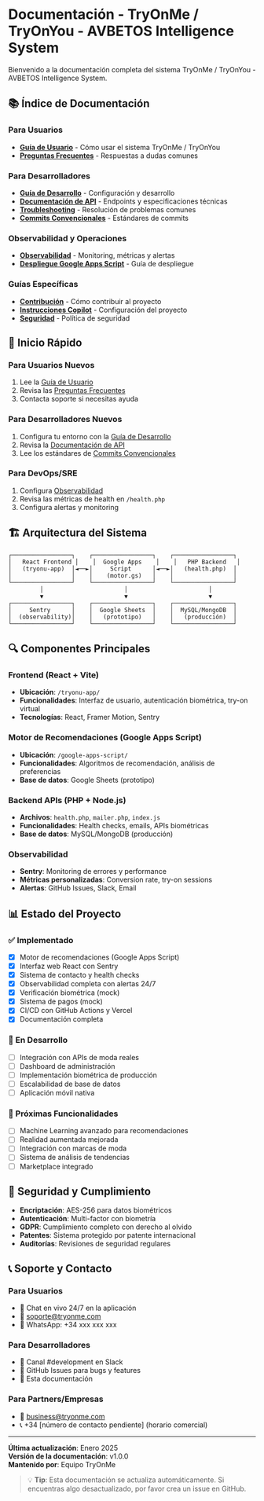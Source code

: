 # Documentación - TryOnMe / TryOnYou - AVBETOS Intelligence System

Bienvenido a la documentación completa del sistema TryOnMe / TryOnYou - AVBETOS Intelligence System.

## 📚 Índice de Documentación

### Para Usuarios
- [**Guía de Usuario**](./USER_GUIDE.md) - Cómo usar el sistema TryOnMe / TryOnYou
- [**Preguntas Frecuentes**](./USER_GUIDE.md#❓-preguntas-frecuentes) - Respuestas a dudas comunes

### Para Desarrolladores
- [**Guía de Desarrollo**](./DEVELOPER_GUIDE.md) - Configuración y desarrollo
- [**Documentación de API**](./API.md) - Endpoints y especificaciones técnicas
- [**Troubleshooting**](./TROUBLESHOOTING.md) - Resolución de problemas comunes
- [**Commits Convencionales**](../CONVENTIONAL_COMMITS.md) - Estándares de commits

### Observabilidad y Operaciones
- [**Observabilidad**](../OBSERVABILITY.md) - Monitoring, métricas y alertas
- [**Despliegue Google Apps Script**](../google-apps-script/DEPLOYMENT.md) - Guía de despliegue

### Guías Específicas
- [**Contribución**](../.github/CONTRIBUTING.md) - Cómo contribuir al proyecto
- [**Instrucciones Copilot**](../.github/copilot-instructions.md) - Configuración del proyecto
- [**Seguridad**](../SECURITY.md) - Política de seguridad

## 🚀 Inicio Rápido

### Para Usuarios Nuevos
1. Lee la [Guía de Usuario](./USER_GUIDE.md)
2. Revisa las [Preguntas Frecuentes](./USER_GUIDE.md#❓-preguntas-frecuentes)
3. Contacta soporte si necesitas ayuda

### Para Desarrolladores Nuevos
1. Configura tu entorno con la [Guía de Desarrollo](./DEVELOPER_GUIDE.md)
2. Revisa la [Documentación de API](./API.md)
3. Lee los estándares de [Commits Convencionales](../CONVENTIONAL_COMMITS.md)

### Para DevOps/SRE
1. Configura [Observabilidad](../OBSERVABILITY.md)
2. Revisa las métricas de health en `/health.php`
3. Configura alertas y monitoring

## 🏗️ Arquitectura del Sistema

```
┌─────────────────┐    ┌─────────────────┐    ┌─────────────────┐
│   React Frontend │    │  Google Apps    │    │   PHP Backend   │
│   (tryonu-app)  │◄──►│     Script      │◄──►│   (health.php)  │
│                 │    │    (motor.gs)   │    │                 │
└─────────────────┘    └─────────────────┘    └─────────────────┘
         │                       │                       │
         ▼                       ▼                       ▼
┌─────────────────┐    ┌─────────────────┐    ┌─────────────────┐
│     Sentry      │    │  Google Sheets  │    │  MySQL/MongoDB  │
│  (observability)│    │   (prototipo)   │    │   (producción)  │
└─────────────────┘    └─────────────────┘    └─────────────────┘
```

## 🔍 Componentes Principales

### Frontend (React + Vite)
- **Ubicación**: `/tryonu-app/`
- **Funcionalidades**: Interfaz de usuario, autenticación biométrica, try-on virtual
- **Tecnologías**: React, Framer Motion, Sentry

### Motor de Recomendaciones (Google Apps Script)
- **Ubicación**: `/google-apps-script/`
- **Funcionalidades**: Algoritmos de recomendación, análisis de preferencias
- **Base de datos**: Google Sheets (prototipo)

### Backend APIs (PHP + Node.js)
- **Archivos**: `health.php`, `mailer.php`, `index.js`
- **Funcionalidades**: Health checks, emails, APIs biométricas
- **Base de datos**: MySQL/MongoDB (producción)

### Observabilidad
- **Sentry**: Monitoring de errores y performance
- **Métricas personalizadas**: Conversion rate, try-on sessions
- **Alertas**: GitHub Issues, Slack, Email

## 📊 Estado del Proyecto

### ✅ Implementado
- [x] Motor de recomendaciones (Google Apps Script)
- [x] Interfaz web React con Sentry
- [x] Sistema de contacto y health checks
- [x] Observabilidad completa con alertas 24/7
- [x] Verificación biométrica (mock)
- [x] Sistema de pagos (mock)
- [x] CI/CD con GitHub Actions y Vercel
- [x] Documentación completa

### 🔄 En Desarrollo
- [ ] Integración con APIs de moda reales
- [ ] Dashboard de administración
- [ ] Implementación biométrica de producción
- [ ] Escalabilidad de base de datos
- [ ] Aplicación móvil nativa

### 🎯 Próximas Funcionalidades
- [ ] Machine Learning avanzado para recomendaciones
- [ ] Realidad aumentada mejorada
- [ ] Integración con marcas de moda
- [ ] Sistema de análisis de tendencias
- [ ] Marketplace integrado

## 🔐 Seguridad y Cumplimiento

- **Encriptación**: AES-256 para datos biométricos
- **Autenticación**: Multi-factor con biometría
- **GDPR**: Cumplimiento completo con derecho al olvido
- **Patentes**: Sistema protegido por patente internacional
- **Auditorías**: Revisiones de seguridad regulares

## 📞 Soporte y Contacto

### Para Usuarios
- 💬 Chat en vivo 24/7 en la aplicación
- 📧 soporte@tryonme.com
- 📱 WhatsApp: +34 xxx xxx xxx

### Para Desarrolladores
- 🔧 Canal #development en Slack
- 📝 GitHub Issues para bugs y features
- 📖 Esta documentación

### Para Partners/Empresas
- 🤝 business@tryonme.com
- 📞 +34 [número de contacto pendiente] (horario comercial)

---

**Última actualización**: Enero 2025  
**Versión de la documentación**: v1.0.0  
**Mantenido por**: Equipo TryOnMe

> 💡 **Tip**: Esta documentación se actualiza automáticamente. Si encuentras algo desactualizado, por favor crea un issue en GitHub.
